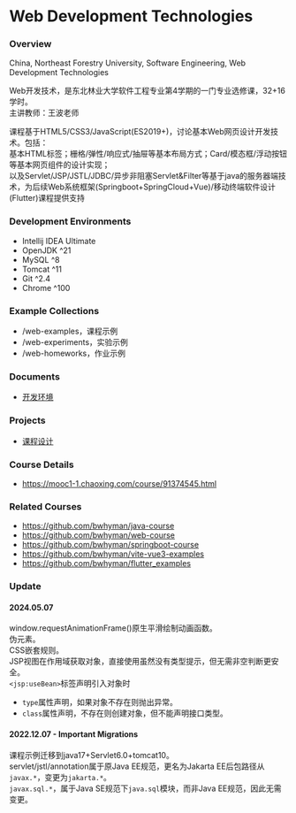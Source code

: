 # Web Development Technologies
### Overview
China, Northeast Forestry University, Software Engineering, Web Development Technologies

Web开发技术，是东北林业大学软件工程专业第4学期的一门专业选修课，32+16学时。  
主讲教师：王波老师

课程基于HTML5/CSS3/JavaScript(ES2019+)，讨论基本Web网页设计开发技术。包括：  
基本HTML标签；栅格/弹性/响应式/抽屉等基本布局方式；Card/模态框/浮动按钮等基本网页组件的设计实现；  
以及Servlet/JSP/JSTL/JDBC/异步非阻塞Servlet&Filter等基于java的服务器端技术，为后续Web系统框架(Springboot+SpringCloud+Vue)/移动终端软件设计(Flutter)课程提供支持

### Development Environments
 - Intellij IDEA Ultimate
 - OpenJDK ^21
 - MySQL ^8
 - Tomcat ^11
 - Git ^2.4
 - Chrome ^100

### Example Collections
 - /web-examples，课程示例
 - /web-experiments，实验示例 
 - /web-homeworks，作业示例 

### Documents
 - [开发环境](./home.md)

### Projects
- [课程设计](./project.md)
 
### Course Details
 - https://mooc1-1.chaoxing.com/course/91374545.html
 
### Related Courses
- https://github.com/bwhyman/java-course
- https://github.com/bwhyman/web-course
- https://github.com/bwhyman/springboot-course
- https://github.com/bwhyman/vite-vue3-examples
- https://github.com/bwhyman/flutter_examples

### Update
#### 2024.05.07
window.requestAnimationFrame()原生平滑绘制动画函数。  
伪元素。  
CSS嵌套规则。  
JSP视图在作用域获取对象，直接使用虽然没有类型提示，但无需非空判断更安全。  
`<jsp:useBean>`标签声明引入对象时
- `type`属性声明，如果对象不存在则抛出异常。
- `class`属性声明，不存在则创建对象，但不能声明接口类型。

#### 2022.12.07 - Important Migrations
课程示例迁移到java17+Servlet6.0+tomcat10。  
servlet/jstl/annotation属于原Java EE规范，更名为Jakarta EE后包路径从`javax.*`，变更为`jakarta.*`。  
`javax.sql.*`，属于Java SE规范下`java.sql`模块，而非Java EE规范，因此无需变更。  